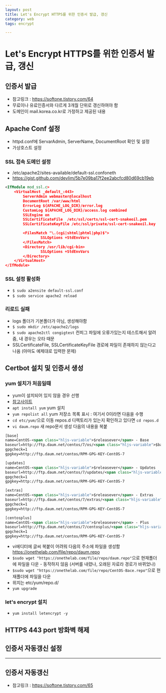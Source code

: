 ```yaml
---
layout: post
title: Let's Encrypt HTTPS를 위한 인증서 발급, 갱신
category: web
tags: encrypt

---
```


# Let's Encrypt HTTPS를 위한 인증서 발급, 갱신
## 인증서 발급
* 참고링크 : https://softone.tistory.com/64
* 무료이나 유료인증서와 다르게 3개월 단위로 갱신하여야 함
* 도메인이 mail.korea.co.kr로 가정하고 제공된 내용

## Apache Conf 설정
* httpd.conf에 ServarAdmin, ServerName, DocumentRoot 확인 및 설정
* 가상호스트 설정

### SSL 접속 도메인 설정 
* /etc/apache2/sites-available/default-ssl.confoneth
* <https://gist.github.com/devlim/5b7e09ba17f2ee2abcfcd80d69cb19eb>
  
```xml
<IfModule mod_ssl.c>
	<VirtualHost _default_:443>
		ServerAdmin webmaster@localhost
		DocumentRoot /var/www/html
		ErrorLog ${APACHE_LOG_DIR}/error.log
		CustomLog ${APACHE_LOG_DIR}/access.log combined
		SSLEngine on
		SSLCertificateFile	/etc/ssl/certs/ssl-cert-snakeoil.pem
		SSLCertificateKeyFile /etc/ssl/private/ssl-cert-snakeoil.key

		<FilesMatch "\.(cgi|shtml|phtml|php)$">
				SSLOptions +StdEnvVars
		</FilesMatch>
		<Directory /usr/lib/cgi-bin>
				SSLOptions +StdEnvVars
		</Directory>
	</VirtualHost>
</IfModule>
```
### SSL 설정 활성화
* ```$ sudo a2ensite default-ssl.conf```
* ```$ sudo service apache2 reload```

### 리로드 실패
* logs 폴더가 기본폴더가 아님, 생성해야함
* ```$ sudo mkdir /etc/apache2/logs```
* ```$ sudo apache2ctl congigtest``` 컨피그 파일에 오류가있는지 테스트해서 알려줌, 내 경우는 오타 때문
* SSLCertificateFile, SSLCertificateKeyFile 경로에 파일이 존재하지 않는다고 나옴 (아마도 예제대로 입력한 문제)
  
## Certbot 설치 및 인증서 생성
### yum 설치가 처음일때
* yum이 설치되어 있지 않을 경우 선행
* [참고사이트](https://lieadaon.tistory.com/entry/Linux-yum-%EB%AA%85%EB%A0%B9%EC%96%B4-%EC%82%AC%EC%9A%A9-%EC%8B%9C-%EB%9C%A8%EB%8A%94-repolist-all-repolist-0-there-are-no-enabled-repos-%EC%97%90%EB%9F%AC-%ED%95%B4%EA%B2%B0)
* ```apt install yum``` yum 설치
* ```yum repolist all``` yum 저장소 목록 표시 : 여기서 0이라면 다음을 수행
* ```cd etc/yum/```으로 이동 repos.d 디렉토리가 있는지 확인하고 있다면 ```cd repos.d```
* ```vi daum.repo``` 새 repo문서 생성 다음의 내용을 복붙

```xml
[base]
name=CentOS-<span class="hljs-variable">$releasever</span> - Base
baseurl=http://ftp.daum.net/centos/7/os/<span class="hljs-variable">$basearch</span>/
gpgcheck=1
gpgkey=http://ftp.daum.net/centos/RPM-GPG-KEY-CentOS-7

[updates]
name=CentOS-<span class="hljs-variable">$releasever</span> - Updates
baseurl=http://ftp.daum.net/centos/7/updates/<span class="hljs-variable">$basearch</span>/
gpgcheck=1
gpgkey=http://ftp.daum.net/centos/RPM-GPG-KEY-CentOS-7

[extras]
name=CentOS-<span class="hljs-variable">$releasever</span> - Extras
baseurl=http://ftp.daum.net/centos/7/extras/<span class="hljs-variable">$basearch</span>/
gpgcheck=1
gpgkey=http://ftp.daum.net/centos/RPM-GPG-KEY-CentOS-7

[centosplus]
name=CentOS-<span class="hljs-variable">$releasever</span> - Plus
baseurl=http://ftp.daum.net/centos/7/centosplus/<span class="hljs-variable">$basearch</span>/
gpgcheck=1
gpgkey=http://ftp.daum.net/centos/RPM-GPG-KEY-CentOS-7
```
* vi에디터에 글씨 복붙이 어려워 다음의 주소에 파일을 생성함 https://onethelab.com/file/repo/daum.repo
* ```$sudo wget "https://onethelab.com/file/repo/daum.repo"```으로 현재폴더에 파일을 다운 - 동작하지 않음 (서버를 내렸나, 오래된 자료라 경로가 바뀌었나)
* ```$sudo wget "https://onethelab.com/file/repo/CentOS-Bace.repo"```으로 현재폴더에 파일을 다운
* 위치는 etc/yum/repo.d/
* ```yum upgrade```

### let's encrypt 설치
* ```yum install letencrypt -y```
## HTTPS 443 port 방화벽 해제
## 인증서 자동갱신 설정

---

## 인증서 자동갱신
* 참고링크 : https://softone.tistory.com/65